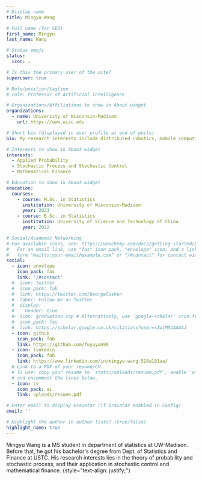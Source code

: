 ```yaml
---
# Display name
title: Mingyu Wang

# Full name (for SEO)
first_name: Mingyu
last_name: Wang

# Status emoji
status:
  icon: ☕️

# Is this the primary user of the site?
superuser: true

# Role/position/tagline
# role: Professor of Artificial Intelligence

# Organizations/Affiliations to show in About widget
organizations:
  - name: University of Wisconsin‑Madison
    url: https://www.wisc.edu

# Short bio (displayed in user profile at end of posts)
bio: My research interests include distributed robotics, mobile computing and programmable matter.

# Interests to show in About widget
interests:
  - Applied Probability
  - Stochastic Process and Stochastic Control
  - Mathematical Finance

# Education to show in About widget
education:
  courses:
    - course: M.Sc. in Statistics
      institution: University of Wisconsin-Madison
      year: 2023
    - course: B.Sc. in Statistics
      institution: University of Science and Technology of China
      year: 2022

# Social/Academic Networking
# For available icons, see: https://wowchemy.com/docs/getting-started/page-builder/#icons
#   For an email link, use "fas" icon pack, "envelope" icon, and a link in the
#   form "mailto:your-email@example.com" or "/#contact" for contact widget.
social:
  - icon: envelope
    icon_pack: fas
    link: '/#contact'
  #- icon: twitter
  #  icon_pack: fab
  #  link: https://twitter.com/GeorgeCushen
  #  label: Follow me on Twitter
  #  display:
  #    header: true
  #- icon: graduation-cap # Alternatively, use `google-scholar` icon from `ai` icon pack
  #  icon_pack: fas
  #  link: https://scholar.google.co.uk/citations?user=sIwtMXoAAAAJ
  - icon: github
    icon_pack: fab
    link: https://github.com/fuyuyun99
  - icon: linkedin
    icon_pack: fab
    link: https://www.linkedin.com/in/mingyu-wang-528a181aa/
  # Link to a PDF of your resume/CV.
  # To use: copy your resume to `static/uploads/resume.pdf`, enable `ai` icons in `params.yaml`,
  # and uncomment the lines below.
  - icon: cv
    icon_pack: ai
    link: uploads/resume.pdf

# Enter email to display Gravatar (if Gravatar enabled in Config)
email: ''

# Highlight the author in author lists? (true/false)
highlight_name: true
---
```


Mingyu Wang is a MS student in department of statistics at UW-Madison. Before that, he got his bachelor's degree from Dept. of Statistics and Finance at USTC. His research interests lies in the theory of probability and stochastic process, and their application in stochastic control and mathematical finance.
{style="text-align: justify;"}
